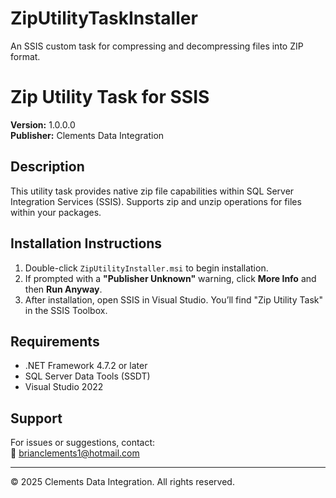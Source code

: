 # ZipUtilityTaskInstaller
An SSIS custom task for compressing and decompressing files into ZIP format.
# Zip Utility Task for SSIS
**Version:** 1.0.0.0  
**Publisher:** Clements Data Integration

## Description
This utility task provides native zip file capabilities within SQL Server Integration Services (SSIS). Supports zip and unzip operations for files within your packages.

## Installation Instructions
1. Double-click `ZipUtilityInstaller.msi` to begin installation.
2. If prompted with a **"Publisher Unknown"** warning, click **More Info** and then **Run Anyway**.
3. After installation, open SSIS in Visual Studio. You’ll find "Zip Utility Task" in the SSIS Toolbox.

## Requirements
- .NET Framework 4.7.2 or later
- SQL Server Data Tools (SSDT)
- Visual Studio 2022

## Support
For issues or suggestions, contact:  
📧 brianclements1@hotmail.com

---

© 2025 Clements Data Integration. All rights reserved.
